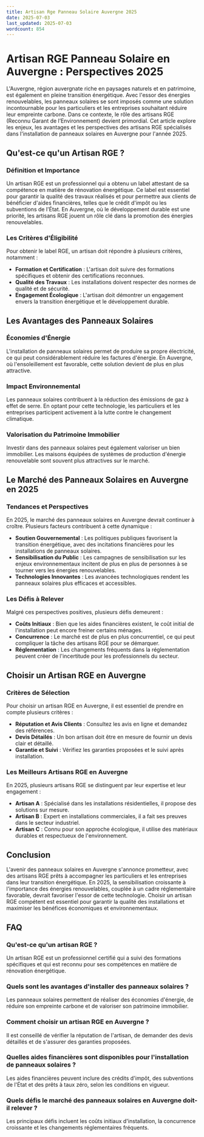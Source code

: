 ```yaml
---
title: Artisan Rge Panneau Solaire Auvergne 2025
date: 2025-07-03
last_updated: 2025-07-03
wordcount: 854
---
```


# Artisan RGE Panneau Solaire en Auvergne : Perspectives 2025

L'Auvergne, région auvergnate riche en paysages naturels et en patrimoine, est également en pleine transition énergétique. Avec l'essor des énergies renouvelables, les panneaux solaires se sont imposés comme une solution incontournable pour les particuliers et les entreprises souhaitant réduire leur empreinte carbone. Dans ce contexte, le rôle des artisans RGE (Reconnu Garant de l’Environnement) devient primordial. Cet article explore les enjeux, les avantages et les perspectives des artisans RGE spécialisés dans l'installation de panneaux solaires en Auvergne pour l'année 2025.

## Qu'est-ce qu'un Artisan RGE ?

### Définition et Importance

Un artisan RGE est un professionnel qui a obtenu un label attestant de sa compétence en matière de rénovation énergétique. Ce label est essentiel pour garantir la qualité des travaux réalisés et pour permettre aux clients de bénéficier d'aides financières, telles que le crédit d'impôt ou les subventions de l'État. En Auvergne, où le développement durable est une priorité, les artisans RGE jouent un rôle clé dans la promotion des énergies renouvelables.

### Les Critères d'Éligibilité

Pour obtenir le label RGE, un artisan doit répondre à plusieurs critères, notamment :

- **Formation et Certification** : L'artisan doit suivre des formations spécifiques et obtenir des certifications reconnues.
- **Qualité des Travaux** : Les installations doivent respecter des normes de qualité et de sécurité.
- **Engagement Écologique** : L'artisan doit démontrer un engagement envers la transition énergétique et le développement durable.

## Les Avantages des Panneaux Solaires

### Économies d'Énergie

L'installation de panneaux solaires permet de produire sa propre électricité, ce qui peut considérablement réduire les factures d'énergie. En Auvergne, où l'ensoleillement est favorable, cette solution devient de plus en plus attractive.

### Impact Environnemental

Les panneaux solaires contribuent à la réduction des émissions de gaz à effet de serre. En optant pour cette technologie, les particuliers et les entreprises participent activement à la lutte contre le changement climatique.

### Valorisation du Patrimoine Immobilier

Investir dans des panneaux solaires peut également valoriser un bien immobilier. Les maisons équipées de systèmes de production d'énergie renouvelable sont souvent plus attractives sur le marché.

## Le Marché des Panneaux Solaires en Auvergne en 2025

### Tendances et Perspectives

En 2025, le marché des panneaux solaires en Auvergne devrait continuer à croître. Plusieurs facteurs contribuent à cette dynamique :

- **Soutien Gouvernemental** : Les politiques publiques favorisent la transition énergétique, avec des incitations financières pour les installations de panneaux solaires.
- **Sensibilisation du Public** : Les campagnes de sensibilisation sur les enjeux environnementaux incitent de plus en plus de personnes à se tourner vers les énergies renouvelables.
- **Technologies Innovantes** : Les avancées technologiques rendent les panneaux solaires plus efficaces et accessibles.

### Les Défis à Relever

Malgré ces perspectives positives, plusieurs défis demeurent :

- **Coûts Initiaux** : Bien que les aides financières existent, le coût initial de l'installation peut encore freiner certains ménages.
- **Concurrence** : Le marché est de plus en plus concurrentiel, ce qui peut compliquer la tâche des artisans RGE pour se démarquer.
- **Réglementation** : Les changements fréquents dans la réglementation peuvent créer de l'incertitude pour les professionnels du secteur.

## Choisir un Artisan RGE en Auvergne

### Critères de Sélection

Pour choisir un artisan RGE en Auvergne, il est essentiel de prendre en compte plusieurs critères :

- **Réputation et Avis Clients** : Consultez les avis en ligne et demandez des références.
- **Devis Détailés** : Un bon artisan doit être en mesure de fournir un devis clair et détaillé.
- **Garantie et Suivi** : Vérifiez les garanties proposées et le suivi après installation.

### Les Meilleurs Artisans RGE en Auvergne

En 2025, plusieurs artisans RGE se distinguent par leur expertise et leur engagement :

- **Artisan A** : Spécialisé dans les installations résidentielles, il propose des solutions sur mesure.
- **Artisan B** : Expert en installations commerciales, il a fait ses preuves dans le secteur industriel.
- **Artisan C** : Connu pour son approche écologique, il utilise des matériaux durables et respectueux de l'environnement.

## Conclusion

L'avenir des panneaux solaires en Auvergne s'annonce prometteur, avec des artisans RGE prêts à accompagner les particuliers et les entreprises dans leur transition énergétique. En 2025, la sensibilisation croissante à l'importance des énergies renouvelables, couplée à un cadre réglementaire favorable, devrait favoriser l'essor de cette technologie. Choisir un artisan RGE compétent est essentiel pour garantir la qualité des installations et maximiser les bénéfices économiques et environnementaux.

## FAQ

### Qu'est-ce qu'un artisan RGE ?

Un artisan RGE est un professionnel certifié qui a suivi des formations spécifiques et qui est reconnu pour ses compétences en matière de rénovation énergétique.

### Quels sont les avantages d'installer des panneaux solaires ?

Les panneaux solaires permettent de réaliser des économies d'énergie, de réduire son empreinte carbone et de valoriser son patrimoine immobilier.

### Comment choisir un artisan RGE en Auvergne ?

Il est conseillé de vérifier la réputation de l'artisan, de demander des devis détaillés et de s'assurer des garanties proposées.

### Quelles aides financières sont disponibles pour l'installation de panneaux solaires ?

Les aides financières peuvent inclure des crédits d'impôt, des subventions de l'État et des prêts à taux zéro, selon les conditions en vigueur.

### Quels défis le marché des panneaux solaires en Auvergne doit-il relever ?

Les principaux défis incluent les coûts initiaux d'installation, la concurrence croissante et les changements réglementaires fréquents.